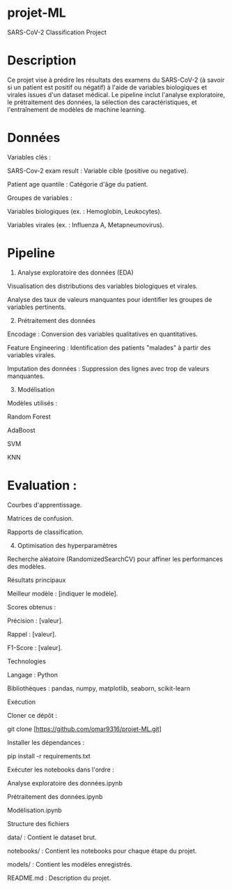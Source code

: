 # projet-ML
SARS-CoV-2 Classification Project

# Description

Ce projet vise à prédire les résultats des examens du SARS-CoV-2 (à savoir si un patient est positif ou négatif) à l'aide de variables biologiques et virales issues d'un dataset médical. Le pipeline inclut l'analyse exploratoire, le prétraitement des données, la sélection des caractéristiques, et l'entraînement de modèles de machine learning.

# Données

Variables clés :

SARS-Cov-2 exam result : Variable cible (positive ou negative).

Patient age quantile : Catégorie d'âge du patient.

Groupes de variables :

Variables biologiques (ex. : Hemoglobin, Leukocytes).

Variables virales (ex. : Influenza A, Metapneumovirus).

# Pipeline

1. Analyse exploratoire des données (EDA)

Visualisation des distributions des variables biologiques et virales.

Analyse des taux de valeurs manquantes pour identifier les groupes de variables pertinents.

2. Prétraitement des données

Encodage : Conversion des variables qualitatives en quantitatives.

Feature Engineering : Identification des patients "malades" à partir des variables virales.

Imputation des données : Suppression des lignes avec trop de valeurs manquantes.

3. Modélisation

Modèles utilisés :

Random Forest

AdaBoost

SVM

KNN

# Evaluation :

Courbes d'apprentissage.

Matrices de confusion.

Rapports de classification.

4. Optimisation des hyperparamètres

Recherche aléatoire (RandomizedSearchCV) pour affiner les performances des modèles.

Résultats principaux

Meilleur modèle : [indiquer le modèle].

Scores obtenus :

Précision : [valeur].

Rappel : [valeur].

F1-Score : [valeur].

Technologies

Langage : Python

Bibliothèques : pandas, numpy, matplotlib, seaborn, scikit-learn

Exécution

Cloner ce dépôt :

git clone [https://github.com/omar9316/projet-ML.git]

Installer les dépendances :

pip install -r requirements.txt

Exécuter les notebooks dans l'ordre :

Analyse exploratoire des données.ipynb

Prétraitement des données.ipynb

Modélisation.ipynb

Structure des fichiers

data/ : Contient le dataset brut.

notebooks/ : Contient les notebooks pour chaque étape du projet.

models/ : Contient les modèles enregistrés.

README.md : Description du projet.
